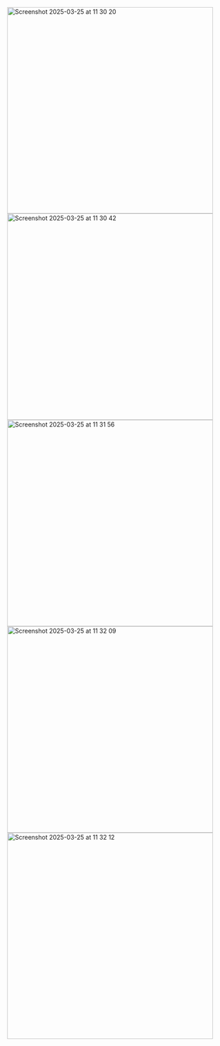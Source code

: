 <img width="477" alt="Screenshot 2025-03-25 at 11 30 20" src="https://github.com/user-attachments/assets/d0af2043-49eb-4309-a003-710ae5f1635b" />
<img width="477" alt="Screenshot 2025-03-25 at 11 30 42" src="https://github.com/user-attachments/assets/264e207b-17ce-4a81-be91-0c354e366a85" />
<img width="477" alt="Screenshot 2025-03-25 at 11 31 56" src="https://github.com/user-attachments/assets/ce868cc3-27b5-4e2e-afaa-6831cb3c4c7a" />
<img width="477" alt="Screenshot 2025-03-25 at 11 32 09" src="https://github.com/user-attachments/assets/269dfa2d-4d6e-4738-8571-ca73e3f671b3" />
<img width="477" alt="Screenshot 2025-03-25 at 11 32 12" src="https://github.com/user-attachments/assets/24d28bbb-d09e-42ad-8e39-d3a98d20d67a" />
